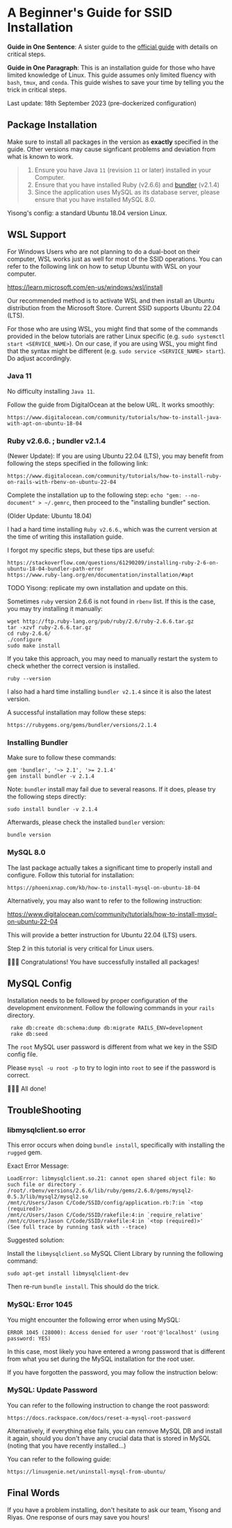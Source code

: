 # A Beginner's Guide for SSID Installation

**Guide in One Sentence**: A sister guide to the [official guide](https://github.com/WING-NUS/SSID/blob/master/README.md) with details on critical steps.

**Guide in One Paragraph**: This is an installation guide for those who have limited knowledge of Linux. This guide assumes only limited fluency with `bash`,  `tmux`, and `conda`.  This guide wishes to save your time by telling you the trick in critical steps. 

Last update: 18th September 2023 (pre-dockerized configuration)

## Package Installation

Make sure to install all packages in the version as **exactly** specified in the guide.  Other versions may cause signficant problems and deviation from what is known to work.

> 1. Ensure you have Java `11` (revision `11` or later) installed in your Computer.
> 2. Ensure that you have installed Ruby (v2.6.6) and [bundler](https://rubygems.org/gems/bundler/versions/2.1.4) (v2.1.4)
> 3. Since the application uses MySQL as its database server, please ensure that you have installed MySQL 8.0.


Yisong's config: a standard Ubuntu 18.04 version Linux.

## WSL Support

For Windows Users who are not planning to do a dual-boot on their computer, WSL works just as well for most of the SSID operations. You can refer to the following link on how to setup Ubuntu with WSL on your computer.

https://learn.microsoft.com/en-us/windows/wsl/install

Our recommended method is to activate WSL and then install an Ubuntu distribution from the Microsoft Store. Current SSID supports Ubuntu 22.04 (LTS).

For those who are using WSL, you might find that some of the commands provided in the below tutorials are rather Linux specific (e.g. `sudo systemctl start <SERVICE_NAME>`). On our case, if you are using WSL, you might find that the syntax might be different (e.g. `sudo service <SERVICE_NAME> start`). Do adjust accordingly.

### Java 11

No difficulty installing `Java 11`. 

Follow the guide from DigitalOcean at the below URL.  It works smoothly:

```
https://www.digitalocean.com/community/tutorials/how-to-install-java-with-apt-on-ubuntu-18-04
```

### Ruby v2.6.6. ; bundler v2.1.4

(Newer Update): If you are using Ubuntu 22.04 (LTS), you may benefit from following the steps specified in the following link:

```
https://www.digitalocean.com/community/tutorials/how-to-install-ruby-on-rails-with-rbenv-on-ubuntu-22-04
```

Complete the installation up to the following step: `echo "gem: --no-document" > ~/.gemrc`, then proceed to the "installing bundler" section.

(Older Update: Ubuntu 18.04)

I had a hard time installing `Ruby v2.6.6`., which was the current version at the time of writing this installation guide. 

I forgot my specific steps, but these tips are useful:

```
https://stackoverflow.com/questions/61290209/installing-ruby-2-6-on-ubuntu-18-04-bundler-path-error
https://www.ruby-lang.org/en/documentation/installation/#apt
```

TODO Yisong: replicate my own installation and update on this. 

Sometimes `ruby` version 2.6.6 is not found in `rbenv` list.  If this is the case, you may try installing it manually:
```
wget http://ftp.ruby-lang.org/pub/ruby/2.6/ruby-2.6.6.tar.gz
tar -xzvf ruby-2.6.6.tar.gz
cd ruby-2.6.6/
./configure
sudo make install
```

If you take this approach, you may need to manually restart the system to check whether the correct version is installed.

```
ruby --version
```

I also had a hard time installing `bundler v2.1.4` since it is also the latest version. 

A successful installation may follow these steps:

```
https://rubygems.org/gems/bundler/versions/2.1.4
```

### Installing Bundler

Make sure to follow these commands:

```
gem 'bundler', '~> 2.1', '>= 2.1.4'
gem install bundler -v 2.1.4
```

Note: `bundler` install may fail due to several reasons. If it does, please try the following steps directly:

```
sudo install bundler -v 2.1.4
```

Afterwards, please check the installed `bundler` version:

```
bundle version
```

### MySQL 8.0

The last package actually takes a significant time to properly install and configure. Follow this tutorial for installation:

```
https://phoenixnap.com/kb/how-to-install-mysql-on-ubuntu-18-04
```

Alternatively, you may also want to refer to the following instruction:

https://www.digitalocean.com/community/tutorials/how-to-install-mysql-on-ubuntu-22-04

This will provide a better instruction for Ubuntu 22.04 (LTS) users.


Step 2 in this tutorial is very critical for Linux users. 

🎉🎉🎉 Congratulations! You have successfully installed all packages!

## MySQL Config

Installation needs to be followed by proper configuration of the development environment.  Follow the following commands in your `rails` directory.

```
 rake db:create db:schema:dump db:migrate RAILS_ENV=development
 rake db:seed
```

The `root` MySQL user password is different from what we key in the SSID config file.

Please `mysql -u root -p` to try to login into `root` to see if the password is correct. 

🎉🎉🎉 All done!

## TroubleShooting

### libmysqlclient.so error

This error occurs when doing `bundle install`, specifically with installing the `rugged` gem.

Exact Error Message:

```
LoadError: libmysqlclient.so.21: cannot open shared object file: No such file or directory - /root/.rbenv/versions/2.6.6/lib/ruby/gems/2.6.0/gems/mysql2-0.5.3/lib/mysql2/mysql2.so
/mnt/c/Users/Jason C/Code/SSID/config/application.rb:7:in `<top (required)>'
/mnt/c/Users/Jason C/Code/SSID/rakefile:4:in `require_relative'
/mnt/c/Users/Jason C/Code/SSID/rakefile:4:in `<top (required)>'
(See full trace by running task with --trace)
```

Suggested solution:

Install the `libmysqlclient.so` MySQL Client Library by running the following command:

```
sudo apt-get install libmysqlclient-dev
```

Then re-run `bundle install`. This should do the trick.


### MySQL: Error 1045

You might encounter the following error when using MySQL:

```
ERROR 1045 (28000): Access denied for user 'root'@'localhost' (using password: YES)
```

In this case, most likely you have entered a wrong password that is different from what you set during the MySQL installation for the root user.

If you have forgotten the password, you may follow the instruction below:

### MySQL: Update Password

You can refer to the following instruction to change the root password:

```
https://docs.rackspace.com/docs/reset-a-mysql-root-password
```

Alternatively, if everything else fails, you can remove MySQL DB and install it again, should you don't have any crucial data that is stored in MySQL (noting that you have recently installed...)

You can refer to the following guide:

```
https://linuxgenie.net/uninstall-mysql-from-ubuntu/
```

## Final Words

If you have a problem installing, don't hesitate to ask our team, Yisong and Riyas. One response of ours may save you hours!

